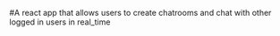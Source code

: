 #A react app that allows users to create chatrooms and chat with other logged in users in real_time
